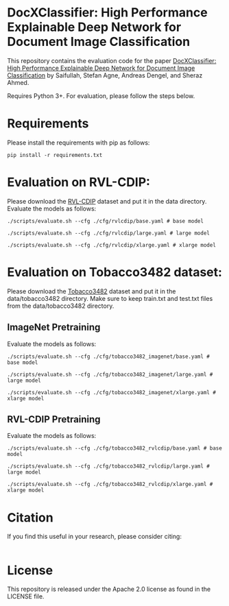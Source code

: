 # DocXClassifier: High Performance Explainable Deep Network for Document Image Classification
This repository contains the evaluation code for the paper [DocXClassifier: High Performance Explainable Deep Network for Document Image Classification](https) by Saifullah, Stefan Agne, Andreas Dengel, and Sheraz Ahmed.

Requires Python 3+. For evaluation, please follow the steps below.

# Requirements
Please install the requirements with pip as follows:
```
pip install -r requirements.txt
```

# Evaluation on RVL-CDIP:
Please download the [RVL-CDIP](https://www.cs.cmu.edu/~aharley/rvl-cdip/) dataset and put it in the data directory.
Evaluate the models as follows:
```
./scripts/evaluate.sh --cfg ./cfg/rvlcdip/base.yaml # base model
```
```
./scripts/evaluate.sh --cfg ./cfg/rvlcdip/large.yaml # large model
```
```
./scripts/evaluate.sh --cfg ./cfg/rvlcdip/xlarge.yaml # xlarge model
```


# Evaluation on Tobacco3482 dataset:
Please download the [Tobacco3482](https://www.kaggle.com/patrickaudriaz/tobacco3482jpg) dataset and put it in the data/tobacco3482 directory. Make sure to keep train.txt and test.txt files from the data/tobacco3482 directory.

## ImageNet Pretraining
Evaluate the models as follows:
```
./scripts/evaluate.sh --cfg ./cfg/tobacco3482_imagenet/base.yaml # base model
```
```
./scripts/evaluate.sh --cfg ./cfg/tobacco3482_imagenet/large.yaml # large model
```
```
./scripts/evaluate.sh --cfg ./cfg/tobacco3482_imagenet/xlarge.yaml # xlarge model
```

## RVL-CDIP Pretraining
Evaluate the models as follows:
```
./scripts/evaluate.sh --cfg ./cfg/tobacco3482_rvlcdip/base.yaml # base model
```
```
./scripts/evaluate.sh --cfg ./cfg/tobacco3482_rvlcdip/large.yaml # large model
```
```
./scripts/evaluate.sh --cfg ./cfg/tobacco3482_rvlcdip/xlarge.yaml # xlarge model
```

# Citation
If you find this useful in your research, please consider citing:
```
```

# License
This repository is released under the Apache 2.0 license as found in the LICENSE file.